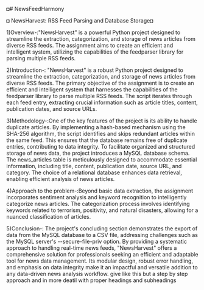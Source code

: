   ◘# NewsFeedHarmony

  ◘ NewsHarvest: RSS Feed Parsing and Database Storage◘

1)Overview-:"NewsHarvest" is a powerful Python project designed to streamline the extraction, categorization, and storage of news articles from diverse RSS feeds. The assignment aims to create an efficient and intelligent system, utilizing the capabilities of the feedparser library for parsing multiple RSS feeds.

2)Introduction-: "NewsHarvest" is a robust Python project designed to streamline the extraction, categorization, and storage of news articles from diverse RSS feeds. The primary objective of the assignment is to create an efficient and intelligent system that harnesses the capabilities of the feedparser library to parse multiple RSS feeds. The script iterates through each feed entry, extracting crucial information such as article titles, content, publication dates, and source URLs.

3)Methodology-:One of the key features of the project is its ability to handle duplicate articles. By implementing a hash-based mechanism using the SHA-256 algorithm, the script identifies and skips redundant articles within the same feed. This ensures that the database remains free of duplicate entries, contributing to data integrity.
To facilitate organized and structured storage of news data, the project introduces a MySQL database schema. The news_articles table is meticulously designed to accommodate essential information, including title, content, publication date, source URL, and category. The choice of a relational database enhances data retrieval, enabling efficient analysis of news articles.

4)Approach to the problem-:Beyond basic data extraction, the assignment incorporates sentiment analysis and keyword recognition to intelligently categorize news articles. The categorization process involves identifying keywords related to terrorism, positivity, and natural disasters, allowing for a nuanced classification of articles.

5)Conclusion-: The project's concluding section demonstrates the export of data from the MySQL database to a CSV file, addressing challenges such as the MySQL server's --secure-file-priv option. By providing a systematic approach to handling real-time news feeds, "NewsHarvest" offers a comprehensive solution for professionals seeking an efficient and adaptable tool for news data management. Its modular design, robust error handling, and emphasis on data integrity make it an impactful and versatile addition to any data-driven news analysis workflow.
give like this but a step by step approach and in more deatil with proper headings and subheadings 

